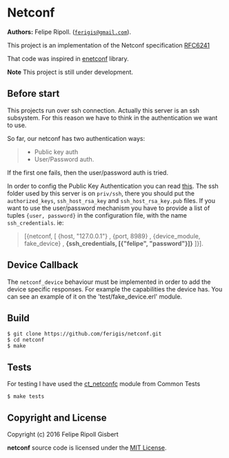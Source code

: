 
# Netconf

__Authors:__ Felipe Ripoll. ([`ferigis@gmail.com`](mailto:ferigis@gmail.com)).

This project is an implementation of the Netconf specification [RFC6241](https://tools.ietf.org/html/rfc6241)

That code was inspired in [enetconf](https://github.com/FlowForwarding/enetconf) library.

**Note** This project is still under development.

## Before start

This projects run over ssh connection. Actually this server is an ssh subsystem. For this reason we have to think in the authentication we want to use.

So far, our netconf has two authentication ways:

>- Public key auth
>- User/Password auth.

If the first one fails, then the user/password auth is tried.

In order to config the Public Key Authentication you can read [this](http://erlang.org/doc/apps/ssh/using_ssh.html#id61452). The ssh folder used by this server is on `priv/ssh`, there you should put the `authorized_keys`, `ssh_host_rsa_key` and `ssh_host_rsa_key.pub` files.
If you want to use the user/password mechanism you have to provide a list of tuples `{user, password}` in the configuration file, with the name `ssh_credentials`. ie:

>[{netconf, [
  {host, "127.0.0.1"}
  , {port, 8989}
  , {device_module, fake_device}
  , **{ssh_credentials, [{"felipe", "password"}]}**
]}].

## Device Callback

The `netconf_device` behaviour must be implemented in order to add the device specific responses. For example the capabilities the device has.
You can see an example of it on the 'test/fake_device.erl' module.

## Build

    $ git clone https://github.com/ferigis/netconf.git
    $ cd netconf
    $ make

## Tests

For testing I have used the [ct_netconfc](http://erlang.org/doc/man/ct_netconfc.html) module from Common Tests

    $ make tests

## Copyright and License

Copyright (c) 2016 Felipe Ripoll Gisbert

**netconf** source code is licensed under the [MIT License](LICENSE.md).

